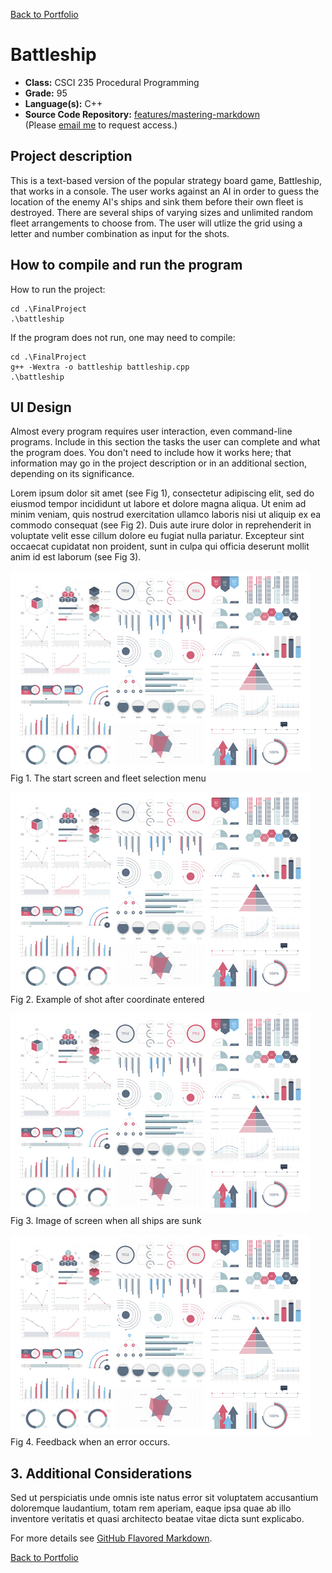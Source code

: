 [Back to Portfolio](./)

Battleship
===============

-   **Class:** CSCI 235 Procedural Programming
-   **Grade:** 95
-   **Language(s):** C++ 
-   **Source Code Repository:** [features/mastering-markdown](https://guides.github.com/features/mastering-markdown/)  
    (Please [email me](mailto:apineda@csustudent.net?subject=GitHub%20Access) to request access.)

## Project description

This is a text-based version of the popular strategy board game, Battleship, that works in a console. The user works against an AI in order to guess the location of the enemy AI's ships and sink them before their own fleet is destroyed. There are several ships of varying sizes and unlimited random fleet arrangements to choose from. The user will utlize the grid using a letter and number combination as input for the shots. 

## How to compile and run the program

How to run the project:

```[Windows CMD/Bash/Terminal/Console]
cd .\FinalProject
.\battleship
```

If the program does not run, one may need to compile:
```
cd .\FinalProject
g++ -Wextra -o battleship battleship.cpp
.\battleship
```


## UI Design

Almost every program requires user interaction, even command-line programs. Include in this section the tasks the user can complete and what the program does. You don't need to include how it works here; that information may go in the project description or in an additional section, depending on its significance.

Lorem ipsum dolor sit amet (see Fig 1), consectetur adipiscing elit, sed do eiusmod tempor incididunt ut labore et dolore magna aliqua. Ut enim ad minim veniam, quis nostrud exercitation ullamco laboris nisi ut aliquip ex ea commodo consequat (see Fig 2). Duis aute irure dolor in reprehenderit in voluptate velit esse cillum dolore eu fugiat nulla pariatur. Excepteur sint occaecat cupidatat non proident, sunt in culpa qui officia deserunt mollit anim id est laborum (see Fig 3).

![screenshot](images/dummy_thumbnail.jpg)  
Fig 1. The start screen and fleet selection menu

![screenshot](images/dummy_thumbnail.jpg)  
Fig 2. Example of shot after coordinate entered

![screenshot](images/dummy_thumbnail.jpg)  
Fig 3. Image of screen when all ships are sunk

![screenshot](images/dummy_thumbnail.jpg)  
Fig 4. Feedback when an error occurs.

## 3. Additional Considerations

Sed ut perspiciatis unde omnis iste natus error sit voluptatem accusantium doloremque laudantium, totam rem aperiam, eaque ipsa quae ab illo inventore veritatis et quasi architecto beatae vitae dicta sunt explicabo. 

For more details see [GitHub Flavored Markdown](https://guides.github.com/features/mastering-markdown/).

[Back to Portfolio](./)
